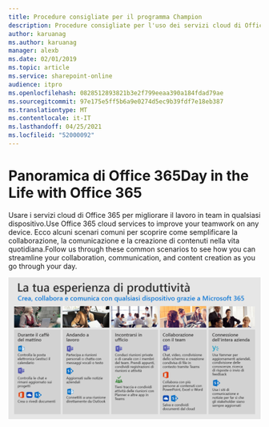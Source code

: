 ```yaml
---
title: Procedure consigliate per il programma Champion
description: Procedure consigliate per l'uso dei servizi cloud di Office 365 per migliorare il lavoro in team.
author: karuanag
ms.author: karuanag
manager: alexb
ms.date: 02/01/2019
ms.topic: article
ms.service: sharepoint-online
audience: itpro
ms.openlocfilehash: 0828512893821b3e2f799eeaa390a184fdad79ae
ms.sourcegitcommit: 97e175e5ff5b6a9e0274d5ec9b39fdf7e18eb387
ms.translationtype: MT
ms.contentlocale: it-IT
ms.lasthandoff: 04/25/2021
ms.locfileid: "52000092"
---
```

# <a name="day-in-the-life-with-office-365"></a><span data-ttu-id="00122-103">Panoramica di Office 365</span><span class="sxs-lookup"><span data-stu-id="00122-103">Day in the Life with Office 365</span></span>

<span data-ttu-id="00122-104">Usare i servizi cloud di Office 365 per migliorare il lavoro in team in qualsiasi dispositivo.</span><span class="sxs-lookup"><span data-stu-id="00122-104">Use Office 365 cloud services to improve your teamwork on any device.</span></span>  <span data-ttu-id="00122-105">Ecco alcuni scenari comuni per scoprire come semplificare la collaborazione, la comunicazione e la creazione di contenuti nella vita quotidiana.</span><span class="sxs-lookup"><span data-stu-id="00122-105">Follow us through these common scenarios to see how you can streamline your collaboration, communication, and content creation as you go through your day.</span></span>  

![Panoramica visuale](media/m365day.png)

